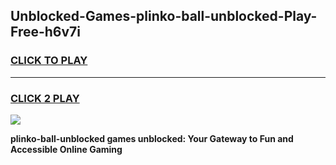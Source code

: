 
## Unblocked-Games-plinko-ball-unblocked-Play-Free-h6v7i
<h3>
<a href="https://premium76.site?title=plinko-ball-unblocked&ref=20M">CLICK TO PLAY</a></h3>
<hr>

<h3>
<a href="https://premium76.site?title=plinko-ball-unblocked&ref=20M">CLICK 2 PLAY</a>
  
</h3>

<a href="https://premium76.site?title=plinko-ball-unblocked&ref=19M"><img src="https://clearcache.store/games.png"></a>


**plinko-ball-unblocked games unblocked: Your Gateway to Fun and Accessible Online Gaming**
